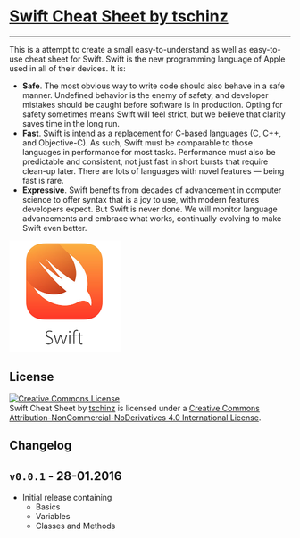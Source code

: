 [Swift Cheat Sheet by tschinz](http://zawiki.praxis-arbor.ch/doku.php/tschinz:swift)
================================

---

This is a attempt to create a small easy-to-understand as well as easy-to-use cheat sheet for Swift. Swift is the new programming language of Apple used in all of their devices. 
It is:

- **Safe**. The most obvious way to write code should also behave in a safe manner. Undefined behavior is the enemy of safety, and developer mistakes should be caught before software is in production. Opting for safety sometimes means Swift will feel strict, but we believe that clarity saves time in the long run.
- **Fast**. Swift is intend as a replacement for C-based languages (C, C++, and Objective-C). As such, Swift must be comparable to those languages in performance for most tasks. Performance must also be predictable and consistent, not just fast in short bursts that require clean-up later. There are lots of languages with novel features — being fast is rare.
- **Expressive**. Swift benefits from decades of advancement in computer science to offer syntax that is a joy to use, with modern features developers expect. But Swift is never done. We will monitor language advancements and embrace what works, continually evolving to make Swift even better.

![Swift Icon](source/img/swift.png)

## License
<a rel="license" href="http://creativecommons.org/licenses/by-nc-nd/4.0/"><img alt="Creative Commons License" style="border-width:0" src="https://i.creativecommons.org/l/by-nc-nd/4.0/88x31.png" /></a><br /><span xmlns:dct="http://purl.org/dc/terms/" property="dct:title">Swift Cheat Sheet</span> by <a xmlns:cc="http://creativecommons.org/ns#" href="http://zawiki.praxis-arbor.ch/doku.php/tschinz:swift" property="cc:attributionName" rel="cc:attributionURL">tschinz</a> is licensed under a <a rel="license" href="http://creativecommons.org/licenses/by-nc-nd/4.0/">Creative Commons Attribution-NonCommercial-NoDerivatives 4.0 International License</a>.
<!--!INCLUDE "LICENSE.md"-->

## Changelog

## `v0.0.1` - 28-01.2016
* Initial release containing
    * Basics
    * Variables
    * Classes and Methods

<!--!INCLUDE "CHANGELOG.md"-->